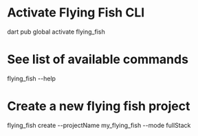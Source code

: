 # Activate Flying Fish CLI

dart pub global activate flying_fish

# See list of available commands

flying_fish --help

# Create a new flying fish project

flying_fish create --projectName my_flying_fish --mode fullStack
